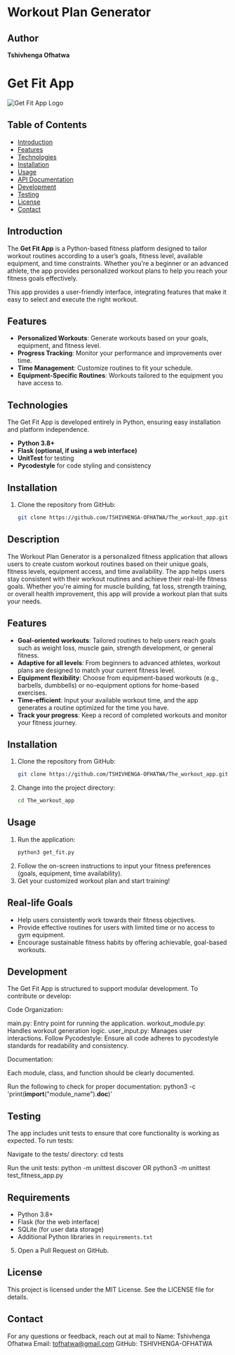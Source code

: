 
# Workout Plan Generator

## Author
**Tshivhenga Ofhatwa**

# Get Fit App

![Get Fit App Logo](link_to_your_logo_if_available)

## Table of Contents

- [Introduction](#introduction)
- [Features](#features)
- [Technologies](#technologies)
- [Installation](#installation)
- [Usage](#usage)
- [API Documentation](#api-documentation)
- [Development](#development)
- [Testing](#testing)
- [License](#license)
- [Contact](#contact)

## Introduction

The **Get Fit App** is a Python-based fitness platform designed to tailor workout routines according to a user’s goals, fitness level, available equipment, and time constraints. Whether you're a beginner or an advanced athlete, the app provides personalized workout plans to help you reach your fitness goals effectively.

This app provides a user-friendly interface, integrating features that make it easy to select and execute the right workout.

## Features

- **Personalized Workouts**: Generate workouts based on your goals, equipment, and fitness level.
- **Progress Tracking**: Monitor your performance and improvements over time.
- **Time Management**: Customize routines to fit your schedule.
- **Equipment-Specific Routines**: Workouts tailored to the equipment you have access to.

## Technologies

The Get Fit App is developed entirely in Python, ensuring easy installation and platform independence. 

- **Python 3.8+**
- **Flask (optional, if using a web interface)**
- **UnitTest** for testing
- **Pycodestyle** for code styling and consistency

## Installation

1. Clone the repository from GitHub:

   ```bash
   git clone https://github.com/TSHIVHENGA-OFHATWA/The_workout_app.git

## Description
The Workout Plan Generator is a personalized fitness application that allows users to create custom workout routines based on their unique goals, fitness levels, equipment access, and time availability. The app helps users stay consistent with their workout routines and achieve their real-life fitness goals. Whether you're aiming for muscle building, fat loss, strength training, or overall health improvement, this app will provide a workout plan that suits your needs.

## Features
- **Goal-oriented workouts**: Tailored routines to help users reach goals such as weight loss, muscle gain, strength development, or general fitness.
- **Adaptive for all levels**: From beginners to advanced athletes, workout plans are designed to match your current fitness level.
- **Equipment flexibility**: Choose from equipment-based workouts (e.g., barbells, dumbbells) or no-equipment options for home-based exercises.
- **Time-efficient**: Input your available workout time, and the app generates a routine optimized for the time you have.
- **Track your progress**: Keep a record of completed workouts and monitor your fitness journey.

## Installation
1. Clone the repository from GitHub:
   ```bash
   git clone https://github.com/TSHIVHENGA-OFHATWA/The_workout_app.git
   ```
2. Change into the project directory:
   ```bash
   cd The_workout_app
   ```

## Usage
1. Run the application:
   ```bash
   python3 get_fit.py
   ```
2. Follow the on-screen instructions to input your fitness preferences (goals, equipment, time availability).
3. Get your customized workout plan and start training!

## Real-life Goals
- Help users consistently work towards their fitness objectives.
- Provide effective routines for users with limited time or no access to gym equipment.
- Encourage sustainable fitness habits by offering achievable, goal-based workouts.

## Development
The Get Fit App is structured to support modular development. To contribute or develop:

Code Organization:

main.py: Entry point for running the application.
workout_module.py: Handles workout generation logic.
user_input.py: Manages user interactions.
Follow Pycodestyle: Ensure all code adheres to pycodestyle standards for readability and consistency.

Documentation:

Each module, class, and function should be clearly documented.

Run the following to check for proper documentation:
    python3 -c 'print(__import__("module_name").__doc__)'

## Testing
The app includes unit tests to ensure that core functionality is working as expected. To run tests:

Navigate to the tests/ directory:
    cd tests

Run the unit tests:
    python -m unittest discover
            OR 
python3 -m unittest test_fitness_app.py

## Requirements
- Python 3.8+
- Flask (for the web interface)
- SQLite (for user data storage)
- Additional Python libraries in `requirements.txt`

5. Open a Pull Request on GitHub.

## License
This project is licensed under the MIT License. See the LICENSE file for details.

## Contact
For any questions or feedback, reach out at mail to 
Name: Tshivhenga Ofhatwa
Email: tofhatwa@gmail.com
GitHub: TSHIVHENGA-OFHATWA
